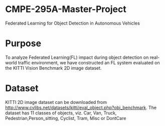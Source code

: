 # CMPE-295A-Master-Project
Federated Learning for Object Detection in  Autonomous Vehicles
# Purpose
  To analyze  Federated Learning(FL)  impact  during  object  detection  on  real-world  traffic environment, we have constructed an FL system evaluated on the KITTI  Vision  Benchmark  2D  image  dataset.

# Dataset
KITTI 2D image dataset can be downloaded from http://www.cvlibs.net/datasets/kitti/eval_object.php?obj_benchmark. The dataset has 11 classes of objects, viz. Car, Van, Truck, Pedestrian,Person_sitting, Cyclist, Tram, Misc or DontCare

